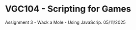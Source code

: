 # VGC104 - Scripting for Games

Assignment 3 - Wack a Mole - Using JavaScrip.
05/11/2025 <!-- Assignment Three -->
